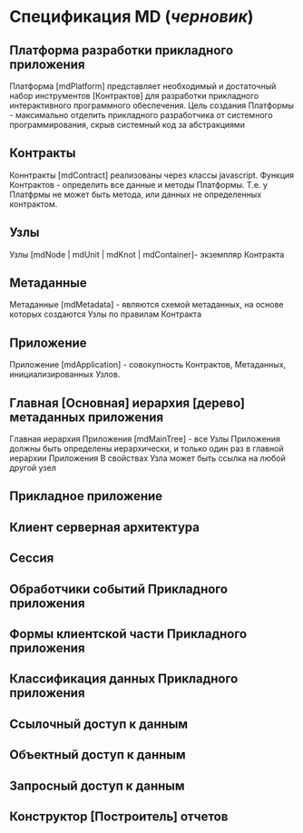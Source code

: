 # Спецификация MD (*черновик*)
## Платформа разработки прикладного приложения
Платформа [mdPlatform] представляет необходимый и достаточный набор инструментов [Контрактов] для разработки прикладного интерактивного программного обеспечения. Цель создания Платформы - максимально отделить прикладного разработчика от системного программирования, скрыв системный код за абстракциями
## Контракты
Коннтракты [mdContract] реализованы через классы javascript. Функция Контрактов - определить все данные и методы Платформы. Т.е. у Платфрмы не может быть метода, или данных не определенных контрактом.
## Узлы
Узлы [mdNode | mdUnit | mdKnot | mdContainer]- экземпляр Контракта
## Метаданные
Метаданные [mdMetadata] - являются схемой метаданных, на основе которых создаются Узлы по правилам Контракта
## Приложение
Приложение [mdApplication] - совокупность Контрактов, Метаданных, инициализированных Узлов.
## Главная [Основная] иерархия [дерево] метаданных приложения
Главная иерархия Приложения [mdMainTree] - все Узлы Приложения должны быть определены иерархически, и только один раз в главной иерархии Приложения
В свойствах Узла может быть ссылка на любой другой узел
## Прикладное приложение
## Клиент серверная архитектура
## Сессия
## Обработчики событий Прикладного приложения
## Формы клиентской части Прикладного приложения
## Классификация данных Прикладного приложения
## Ссылочный доступ к данным
## Объектный доступ к данным
## Запросный доступ к данным
## Конструктор [Построитель] отчетов


